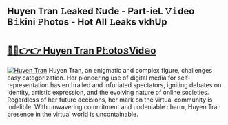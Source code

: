 ## Huyen Tran 𝙻eaked 𝙽u𝚍e - Part-ieL 𝚅𝚒deo B𝚒kini 𝙿hotos - Hot All 𝙻eaks vkhUp

# <h2><a href="http://ld0frw.urlbe.top/?page=Huyen+Tran">🔗🔗👉👉 Huyen Tran P𝚑oto𝚜Vid𝚎o</a></h2>

[![Huyen Tran](https://i.imgur.com/eBuTRDB.gif)](http://ld0frw.urlbe.top/?page=Huyen+Tran)
Huyen Tran, an enigmatic and complex figure, challenges easy categorization. Her pioneering use of digital media for self-representation has enthralled and infuriated spectators, igniting debates on identity, artistic expression, and the evolving nature of online societies. Regardless of her future decisions, her mark on the virtual community is indelible. With unwavering commitment and undeniable charm, Huyen Tran presence in the virtual world is uncontainable.
